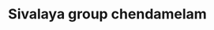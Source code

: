 ---
title: "Sivalaya group chendamelam"
url: /thiruvananthapuram/sivalaya-group-chendamelam/
shop: shop
---